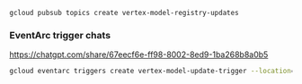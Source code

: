 ```gcloud pubsub topics create vertex-model-registry-updates```

### EventArc trigger chats
https://chatgpt.com/share/67eecf6e-ff98-8002-8ed9-1ba268b8a0b5



```bash
gcloud eventarc triggers create vertex-model-update-trigger --location=us-central1 --destination-run-service=model-serving --destination-run-region=us-central1 --destination-run-path="/reload-model" --event-filters="type=google.cloud.aiplatform.v1.ModelService.UpdateModel"
```